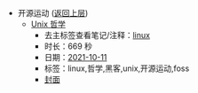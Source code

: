- 开源运动 ([返回上层](../))
    - [Unix 哲学](https://www.bilibili.com/video/BV1MU4y1F76r)
        - 去主标签查看笔记/注释：[linux](../markmap/linux.html)
        - 时长：669 秒
        - 日期：[2021-10-11](../markmap/202110.html)
        - 标签：linux,哲学,黑客,unix,开源运动,foss
        - [封面](http://i2.hdslb.com/bfs/archive/546dd95e725de72c9f3a106eecdf4eb1b3bd6ae8.jpg)
